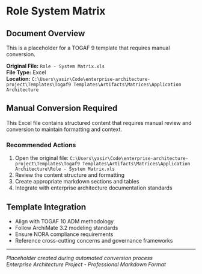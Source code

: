 # Role System Matrix

## Document Overview
This is a placeholder for a TOGAF 9 template that requires manual conversion.

**Original File:** `Role - System Matrix.xls`  
**File Type:** Excel  
**Location:** `C:\Users\yasir\Code\enterprise-architecture-project\Templates\Togaf9 Templates\Artifacts\Matrices\Application Architecture`

## Manual Conversion Required
This Excel file contains structured content that requires manual review and conversion to maintain formatting and context.

### Recommended Actions
1. Open the original file: `C:\Users\yasir\Code\enterprise-architecture-project\Templates\Togaf9 Templates\Artifacts\Matrices\Application Architecture\Role - System Matrix.xls`
2. Review the content structure and formatting
3. Create appropriate markdown sections and tables
4. Integrate with enterprise architecture documentation standards

## Template Integration
- Align with TOGAF 10 ADM methodology
- Follow ArchiMate 3.2 modeling standards  
- Ensure NORA compliance requirements
- Reference cross-cutting concerns and governance frameworks

---
*Placeholder created during automated conversion process*  
*Enterprise Architecture Project - Professional Markdown Format*
